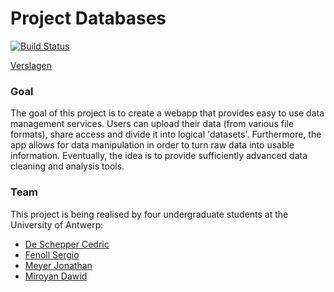 # Project Databases

[![Build Status](https://travis-ci.org/sergiofenoll/project-databases.svg?branch=master)](https://travis-ci.org/sergiofenoll/project-databases)

[Verslagen](https://drive.google.com/drive/folders/1DXKPi517U_LaalKiTND5b05a3XTH7IG5?usp=sharing "Wekelijkse verslagen (read only)") 

### Goal
The goal of this project is to create a webapp that provides easy to use data management services.
Users can upload their data (from various file formats), share access and divide it into logical 'datasets'.
Furthermore, the app allows for data manipulation in order to turn raw data into usable information. Eventually, the idea is to provide sufficiently advanced data cleaning and analysis tools.


### Team
This project is being realised by four undergraduate students at the University of Antwerp:

* [De Schepper Cedric](https://github.com/DeSchepperCedric)
* [Fenoll Sergio](https://github.com/sergiofenoll)
* [Meyer Jonathan](https://github.com/MeyerJon)
* [Miroyan Dawid](https://github.com/DawidMiroyan)
